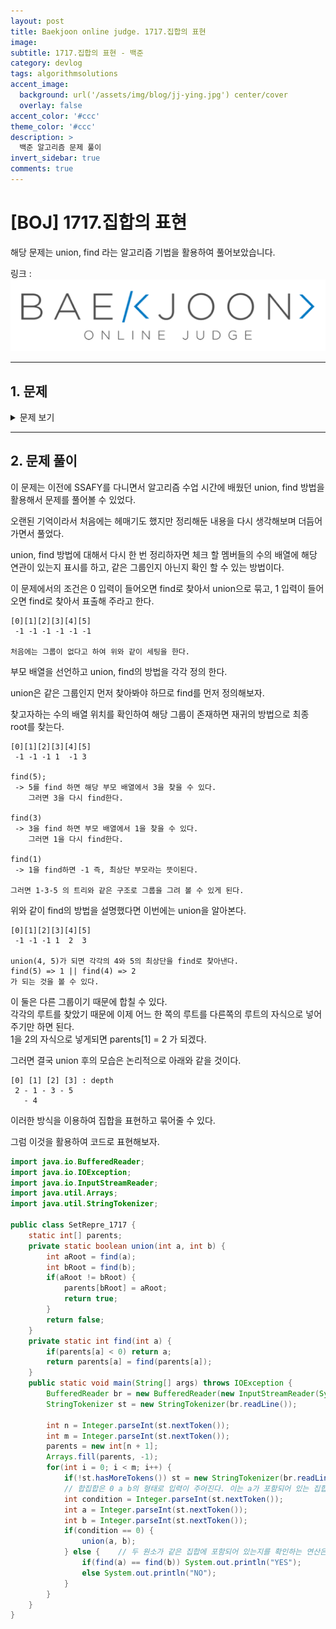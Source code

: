 ```yaml
---
layout: post
title: Baekjoon online judge. 1717.집합의 표현
image: 
subtitle: 1717.집합의 표현 - 백준
category: devlog
tags: algorithmsolutions
accent_image: 
  background: url('/assets/img/blog/jj-ying.jpg') center/cover
  overlay: false
accent_color: '#ccc'
theme_color: '#ccc'
description: >
  백준 알고리즘 문제 풀이
invert_sidebar: true
comments: true
---
```


# [BOJ] 1717.집합의 표현
해당 문제는 union, find 라는 알고리즘 기법을 활용하여 풀어보았습니다.

링크 :
[![image](/assets/img/algo_img/baekjoon_logo.png)](https://www.acmicpc.net/problem/1717)

---
## 1. 문제
<details>
<summary>문제 보기</summary>
<div markdown="1">

|시간 제한|메모리 제한|
|------|---|
|2 초|128 MB|

초기에 {0}, {1}, {2}, ... {n} 이 각각 n+1개의 집합을 이루고 있다. 여기에 합집합 연산과, 두 원소가 같은 집합에 포함되어 있는지를 확인하는 연산을 수행하려고 한다.

집합을 표현하는 프로그램을 작성하시오.

### 입력(Input)

첫째 줄에 n(1 ≤ n ≤ 1,000,000), m(1 ≤ m ≤ 100,000)이 주어진다. m은 입력으로 주어지는 연산의 개수이다. 다음 m개의 줄에는 각각의 연산이 주어진다. 합집합은 0 a b의 형태로 입력이 주어진다. 이는 a가 포함되어 있는 집합과, b가 포함되어 있는 집합을 합친다는 의미이다. 두 원소가 같은 집합에 포함되어 있는지를 확인하는 연산은 1 a b의 형태로 입력이 주어진다. 이는 a와 b가 같은 집합에 포함되어 있는지를 확인하는 연산이다. a와 b는 n 이하의 자연수 또는 0이며 같을 수도 있다.

### 출력(Output)

1로 시작하는 입력에 대해서 한 줄에 하나씩 YES/NO로 결과를 출력한다. (yes/no 를 출력해도 된다)

</div>
</details>

---

## 2. 문제 풀이

이 문제는 이전에 SSAFY를 다니면서 알고리즘 수업 시간에 배웠던 union, find 방법을 활용해서 문제를 풀어볼 수 있었다.

오랜된 기억이라서 처음에는 헤매기도 했지만 정리해둔 내용을 다시 생각해보며 더듬어가면서 풀었다.

union, find 방법에 대해서 다시 한 번 정리하자면 체크 할 멤버들의 수의 배열에 해당 연관이 있는지 표시를 하고, 같은 그룹인지 아닌지 확인 할 수 있는 방법이다.

이 문제에서의 조건은 0 입력이 들어오면 find로 찾아서 union으로 묶고, 1 입력이 들어오면 find로 찾아서 표출해 주라고 한다.

```
[0][1][2][3][4][5]
 -1 -1 -1 -1 -1 -1

처음에는 그룹이 없다고 하여 위와 같이 세팅을 한다.
```

부모 배열을 선언하고 union, find의 방법을 각각 정의 한다.

union은 같은 그룹인지 먼저 찾아봐야 하므로 find를 먼저 정의해보자.

찾고자하는 수의 배열 위치를 확인하여 해당 그룹이 존재하면 재귀의 방법으로 최종 root를 찾는다.

```
[0][1][2][3][4][5]
 -1 -1 -1 1  -1 3

find(5);
 -> 5를 find 하면 해당 부모 배열에서 3을 찾을 수 있다.
    그러면 3을 다시 find한다.

find(3)
 -> 3을 find 하면 부모 배열에서 1을 찾을 수 있다.
    그러면 1을 다시 find한다.

find(1)
 -> 1을 find하면 -1 즉, 최상단 부모라는 뜻이된다.

그러면 1-3-5 의 트리와 같은 구조로 그룹을 그려 볼 수 있게 된다.
```

위와 같이 find의 방법을 설명했다면 이번에는 union을 알아본다.
```
[0][1][2][3][4][5]
 -1 -1 -1 1  2  3

union(4, 5)가 되면 각각의 4와 5의 최상단을 find로 찾아낸다.
find(5) => 1 || find(4) => 2
가 되는 것을 볼 수 있다.
```

이 둘은 다른 그룹이기 때문에 합칠 수 있다.   
각각의 루트를 찾았기 때문에 이제 어느 한 쪽의 루트를 다른쪽의 루트의 자식으로 넣어주기만 하면 된다.   
1을 2의 자식으로 넣게되면 parents[1] = 2 가 되겠다.   

그러면 결국 union 후의 모습은 논리적으로 아래와 같을 것이다.

```
[0] [1] [2] [3] : depth
 2 - 1 - 3 - 5
   - 4
```

이러한 방식을 이용하여 집합을 표현하고 묶어줄 수 있다.

그럼 이것을 활용하여 코드로 표현해보자.

```java
import java.io.BufferedReader;
import java.io.IOException;
import java.io.InputStreamReader;
import java.util.Arrays;
import java.util.StringTokenizer;

public class SetRepre_1717 {
    static int[] parents;
    private static boolean union(int a, int b) {
		int aRoot = find(a);
		int bRoot = find(b);
		if(aRoot != bRoot) {
			parents[bRoot] = aRoot;
			return true;
		}
		return false;
	}
	private static int find(int a) {
		if(parents[a] < 0) return a;
		return parents[a] = find(parents[a]);
	}
    public static void main(String[] args) throws IOException {
        BufferedReader br = new BufferedReader(new InputStreamReader(System.in));
        StringTokenizer st = new StringTokenizer(br.readLine());

        int n = Integer.parseInt(st.nextToken());
        int m = Integer.parseInt(st.nextToken());
        parents = new int[n + 1];
        Arrays.fill(parents, -1);
        for(int i = 0; i < m; i++) {
            if(!st.hasMoreTokens()) st = new StringTokenizer(br.readLine());
            // 합집합은 0 a b의 형태로 입력이 주어진다. 이는 a가 포함되어 있는 집합과, b가 포함되어 있는 집합을 합친다는 의미
			int condition = Integer.parseInt(st.nextToken());
			int a = Integer.parseInt(st.nextToken());
			int b = Integer.parseInt(st.nextToken());
			if(condition == 0) {
				union(a, b);
			} else {	// 두 원소가 같은 집합에 포함되어 있는지를 확인하는 연산은 1 a b
				if(find(a) == find(b)) System.out.println("YES");
				else System.out.println("NO");
			}
        }
    }
}
```